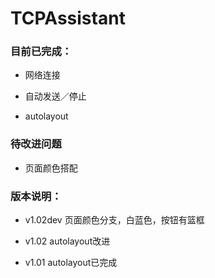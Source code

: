 # TCPAssistant

### 目前已完成：

- 网络连接


- 自动发送／停止


- autolayout

### 待改进问题

- 页面颜色搭配

### 版本说明：
- v1.02dev 页面颜色分支，白蓝色，按钮有篮框

- v1.02 autolayout改进

- v1.01 autolayout已完成


​								

